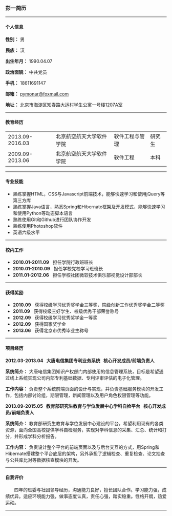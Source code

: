 ### 彭一简历
***
#### 个人信息
**性别：** 男

**民族：** 汉

**出生年月：** 1990.04.07

**政治面貌：** 中共党员

**手机：** 18611691147

**邮箱：** pymonar@foxmail.com

**地址：** 北京市海淀区知春路大运村学生公寓一号楼1207A室
***
#### 教育经历
<table>
	<tr>
		<td>2013.09-2016.03</td>
		<td>北京航空航天大学软件学院</td>
		<td>软件工程与管理</td>
		<td>研究生</td>
	</tr>
	<tr>
		<td>2009.09-2013.06</td>
		<td>北京航空航天大学软件学院</td>
		<td>软件工程</td>
		<td>本科</td>
	</tr>
</table>

***
#### 专业技能
* 熟练掌握HTML，CSS与Javascript前端技术，能够快速学习和使用jQuery等第三方库
* 熟练掌握Java语言，熟悉Spring和Hibernate框架及开发模式，能够快速学习和使用Python等动态脚本语言
* 熟练使用Git和Github进行团队协作开发
* 熟练使用Photoshop软件
* 英语六级水平

***
#### 校内工作
* **2010.01-2011.09** &#160; 担任学院行政班班长
* **2010.01-2010.09** &#160; 担任学校党校学习班班长
* **2011.01-2012.06** &#160; 担任学校社团微软技术俱乐部视觉设计部部长

***
#### 获得奖励
* **2010.09** &#160; 获得校级学习优秀奖学金三等奖，院级创新工作优秀奖学金二等奖
* **2011.09** &#160; 获得校级三好学生、校级优秀干部荣誉称号
* **2012.09** &#160; 获得校级学习优秀奖学金一等奖
* **2012.09** &#160; 获得国家奖学金
* **2013.06** &#160; 获得北京市优秀毕业生称号

***
#### 项目经历
**2012.03-2013.04 &#160; 大唐电信集团专利业务系统&#160; &#160;核心开发成员/前端负责人**

**系统简介：** 大唐电信集团知识产权部门内部使用的信息管理系统，目标是希望通过线上系统实现公司内部专利基础数据、专利评审评估的电子化管理。

**工作内容：** 负责整个系统前端页面的设计与实现，并负责基础服务模块的开发工作，包括内部讨论组，期限管理，新闻管理以及用户角色权限管理等功能。

**2013.09-2015.05 &#160; 教育部研究生教育与学位发展中心学科自检平台&#160; &#160;核心开发成员/前端负责人**

**系统简介：** 教育部研究生教育与学位发展中心建设的平台，希望利用现有的各类资源，面向全国高校提供学科自检服务，实现对学科信息的采集、汇总、统计和打分，并形成学科分析报告。

**工作内容：** 负责设计整个平台的前端页面以及与后台交互的方式，用Spring和Hibernate搭建整个平台底层的架构，另外承担了逻辑检查、重复检查、论文抽查与公共库比对等数据核查模块的开发。

***
#### 自我评价
&#160; &#160; &#160; &#160;四年的班委与社团领导经历，沟通能力良好，擅长团队合作。学习能力强，成绩优异。适应环境能力强，做事态度认真，责任心强，踏实稳重。性格开朗，热爱运动。
***